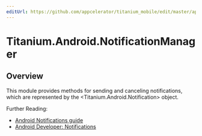```yaml
---
editUrl: https://github.com/appcelerator/titanium_mobile/edit/master/apidoc/Titanium/Android/NotificationManager/NotificationManager.yml
---
```

# Titanium.Android.NotificationManager

<TypeHeader/>

## Overview

This module provides methods for sending and canceling notifications,
which are represented by the <Titanium.Android.Notification> object.

Further Reading:

  * [Android Notifications guide](https://docs.appcelerator.com/platform/latest/#!/guide/Android_Notifications)
  * [Android Developer: Notifications](https://developer.android.com/guide/topics/ui/notifiers/notifications.html)

<ApiDocs/>
